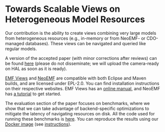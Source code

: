 # Towards Scalable Views on Heterogeneous Model Resources

Our contribution is the ability to create views combining very large models from
heterogeneous resources (e.g., in-memory or from NeoEMF- or CDO-managed
databases).  These views can be navigated and queried like regular models.

A version of the accepted paper (with minor corrections after reviews) can be
found [here][paper] (please do not disseminate; we will upload the camera-ready
on HAL as soon as it is ready).

[EMF Views][] and [NeoEMF][] are compatible with both Eclipse and Maven builds,
and are licensed under EPL-2.0.  You can find installation instructions on their
respective websites.  EMF Views has an [online manual][emfviews-manual], and
NeoEMF has [a tutorial][neoemf-tuto] to get started.

The evaluation section of the paper focuses on benchmarks, where we show that we
can take advantage of backend-specific optimizations to mitigate the latency of
navigating resources on disk.  All the code used for running these benchmarks is
[here][bench].  You can reproduce the results using our [Docker image][] (see
[instructions][]).

[paper]: http://fmdkdd.free.fr/scalable-views.pdf
[EMF Views]: http://www.atlanmod.org/emfviews/
[NeoEMF]: http://www.neoemf.com/
[neoemf-tuto]: https://github.com/atlanmod/NeoEMF/wiki/Get-Started
[emfviews-manual]: http://www.atlanmod.org/emfviews/manual/user.html
[bench]: https://github.com/atlanmod/scalable-views-heterogeneous-models
[Docker image]: https://hub.docker.com/r/atlanmod/scalable-views/
[instructions]: https://github.com/atlanmod/scalable-views-heterogeneous-models#running-the-benchmarks-with-the-docker-image
